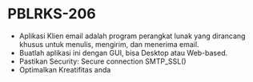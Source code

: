 # PBLRKS-206
- Aplikasi Klien email adalah program perangkat lunak yang dirancang khusus untuk menulis, mengirim, dan menerima email. 
- Buatlah aplikasi ini dengan GUI, bisa Desktop atau Web-based. 
- Pastikan Security: Secure connection SMTP_SSL() 
- Optimalkan Kreatifitas anda
